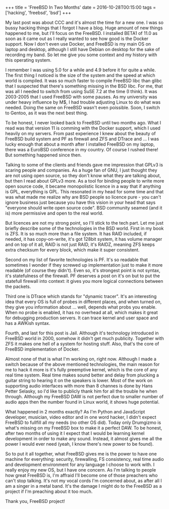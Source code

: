 +++
title = 'FreeBSD In Two Months'
date = 2016-10-28T00:15:00
tags = ['hacking', 'freebsd', 'bsd']
+++


My last post was about CCC and it's almost the time for a new one. I was so
bussy hacking things that I forgot I have a blog. Huge amount of new things
happened to me, but I'll focus on the FreeBSD. I installed BETA1 of 11.0 as soon
as it came out as I really wanted to see how good is the Docker support. Now I
don't even use Docker, and FreeBSD is my main OS on laptop and desktop, although
I still have Debian on desktop for the sake of recording my band. So let me give
you some context and my history with this operating system.

I remember I was using 5.0 for a while and 4.9 before it for quite a while. The
first thing I noticed is the size of the system and the speed at which world is
compiled. It was so much faster to compile FreeBSD libc than glibc that I
suspected that there's something missing in the BSD libc. For me, that was all I
needed to switch from using SuSE 7.2 at the time (I think). It was 2003-2005
that I used FreeBSD with some pauses. As my university was under heavy influence
by M$, I had trouble adjusting Linux to do what was needed. Doing the same on
FreeBSD wasn't even poissible. Soon, I switch to Gentoo, as it was the next best
thing.

To be honest, I never looked back to FreeBSD until two months ago. What I read
was that version 11 is comming with the Docker support, which I used heavily on
my servers. From past experience I knew about the beauty of FreeBSD build system
and PF as firewall and ZFS and DTrace and ... I was lucky enough that about a
month after I installed FreeBSD on my laptop, there was a EuroBSD conference in
my country. Of course I rushed there! But something happened since then.

Talking to some of the clients and friends gave me impression that GPLv3 is
scaring people and companies. As a huge fan of GNU, I just thought they are not
using open source, so they don't know what they are talking about, but then I
read about GPLv3 more. As a tool for binding people to write more open source
code, it became monopolistic licence in a way that if anything is GPL,
everything is GPL. This resonated in my head for some time and that was what
made me realize why are BSD people so licence pure - you can't ignore business
just because you have this vision in your head that says "everyone should write
open source code". BSD community seamed (and it is) more permissive and open to
the real world.

But licences are not my strong point, so I'll stick to the tech part. Let me
just briefly describe some of the technologies in the BSD world. First in my
book is ZFS. It is so much more than a file system. It has RAID included, if
needed, it has copy-on-write, it's got 128bit system, it has volume manager and
on top of it all, RAID is not just RAID, it's RAIDZ, meaning ZFS keeps extra
checksum for every block, which make it super consistent.

Second on my list of favorite technologies is PF. It's so readable that
sometimes I wonder if they screwed up implementation just to make it more
readable (of course they didn't). Even so, it's strongest point is not syntax,
it's statefulness of the firewall. PF deserves a post on it's on but to put the
statefull firewall into context: it gives you more logical connections between
the packets.

Third one is DTrace which stands for "dynamic tracer". It's an interesting idea
that every OS is full of probes in different places, and when turned on, they
give you information about ... well, depends what probs you enable. When no
probe is enabled, it has no overhead at all, which makes it great for debugging
production servers. It can trace kernel and user space and has a AWKish syntax.

Fourth, and last for this post is Jail. Although it's technology introduced in
FreeBSD world in 2000, somehow it didn't get much publicity. Together with ZFS
it makes one hell of a system for hosting stuff. Also, that's the core of
FreeBSD implementation of Docker.

Almost none of that is what I'm working on, right now. Although I made a switch
because of the above mentioned technologies, the main reason for me to hack it
more is it's fully preemptive kernel, which is the core of any real time system.
Real time makes sound better and delay from plucking a guitar string to hearing
it on the speakers is lower. Most of the work on supporting audio interfaces
with more than 8 channes is done by Hans Petter Selasky, so I'd like to
publicly thank him for all the trouble he when through. Although my FreeBSD DAW
is not perfect due to smaller number of audio apps then the number found in
Linux world, it shows huge potential.

What happened in 2 months exactly? As I'm Python and JavaScript developer,
musician, video editor and in one word hacker, I didn't expect FreeBSD to
fullfill all my needs (no other OS did). Today only Drumgizmo is what's missing
on my FreeBSD box to make it a perfect DAW. To be honest, after two months of
using it I expect that I would be learning kernel development in order to make
any sound. Instead, it almost gives me all the power I would ever need (yeah,
I know there's new power to be found).

So to put it all together, what FreeBSD gives me is the power to have one
machine for everything: security, firewalling, FS consistency, real time audio
and development environment for any language I choose to work with. I really
enjoy my new OS, but I have one concern. As I'm talking to people how great
FreeBSD is, I'm affraid I'll become one of those preachers who can't stop
talking. It's not my vocal cords I'm concerned about, as after all I am a singer
in a metal band. It's the damage I might do to the FreeBSD as a project if I'm
preaching about it too much.

Thank you, FreeBSD project!

